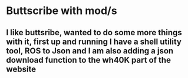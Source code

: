 # Buttscribe with mod/s


## I like buttsribe, wanted to do some more things with it, first up and running I have a shell utility tool, ROS to Json and I am also adding a json download function to the wh40K part of the website
